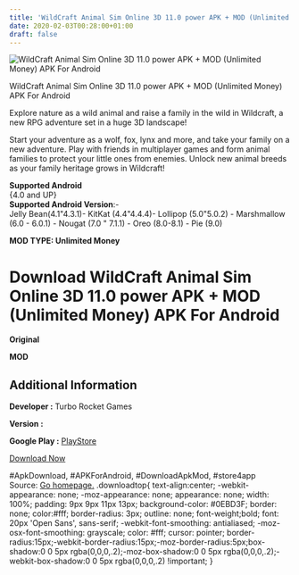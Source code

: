 ```yaml
---
title: 'WildCraft Animal Sim Online 3D 11.0 power APK + MOD (Unlimited Money) APK For Android'
date: 2020-02-03T00:28:00+01:00
draft: false
---
```


![WildCraft Animal Sim Online 3D 11.0 power APK + MOD (Unlimited Money) APK For Android](https://i0.wp.com/apkhome.net/wp-content/uploads/2020/02/WildCraft-Animal-Sim-Online-3D-11.0-power-MOD-Unlimited-Money.png "WildCraft Animal Sim Online 3D 11.0 power APK + MOD (Unlimited Money) APK For Android")

  

WildCraft Animal Sim Online 3D 11.0 power APK + MOD (Unlimited Money) APK For Android

Explore nature as a wild animal and raise a family in the wild in Wildcraft, a new RPG adventure set in a huge 3D landscape!

Start your adventure as a wolf, fox, lynx and more, and take your family on a new adventure. Play with friends in multiplayer games and form animal families to protect your little ones from enemies. Unlock new animal breeds as your family heritage grows in Wildcraft!

**Supported Android**  
{4.0 and UP}  
**Supported Android Version**:-  
Jelly Bean(4.1"4.3.1)- KitKat (4.4"4.4.4)- Lollipop (5.0"5.0.2) - Marshmallow (6.0 - 6.0.1) - Nougat (7.0 " 7.1.1) - Oreo (8.0-8.1) - Pie (9.0)

**MOD TYPE: Unlimited Money**

Download WildCraft Animal Sim Online 3D 11.0 power APK + MOD (Unlimited Money) APK For Android
==============================================================================================

**Original**

**MOD**

Additional Information
----------------------

**Developer :** Turbo Rocket Games

**Version :**

**Google Play :** [PlayStore](https://play.google.com/store/apps/details?id=com.turborocketgames.wildcraft)

  

[Download Now](https://store4app.co/post/wildcraft-animal-sim-online-3d-11-0-power-apk-mod-unlimited-money-apk-for-android_1580673974)

  
#ApkDownload, #APKForAndroid, #DownloadApkMod, #store4app  
Source: [Go homepage.](https://store4app.co/post/wildcraft-animal-sim-online-3d-11-0-power-apk-mod-unlimited-money-apk-for-android_1580673974) .downloadtop{ text-align:center; -webkit-appearance: none; -moz-appearance: none; appearance: none; width: 100%; padding: 9px 9px 11px 13px; background-color: #0EBD3F; border: none; color:#fff; border-radius: 3px; outline: none; font-weight;bold; font: 20px 'Open Sans', sans-serif; -webkit-font-smoothing: antialiased; -moz-osx-font-smoothing: grayscale; color: #fff; cursor: pointer; border-radius:15px;-webkit-border-radius:15px;-moz-border-radius:5px;box-shadow:0 0 5px rgba(0,0,0,.2);-moz-box-shadow:0 0 5px rgba(0,0,0,.2);-webkit-box-shadow:0 0 5px rgba(0,0,0,.2) !important; }